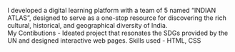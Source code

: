I developed a digital learning platform with a team of 5 named “INDIAN ATLAS”, designed to serve as a one-stop resource for discovering the rich cultural, historical, and geographical diversity of India.  
My Contibutions - Ideated project that resonates the SDGs provided by the UN and designed interactive web pages. 
Skills used - HTML, CSS 
